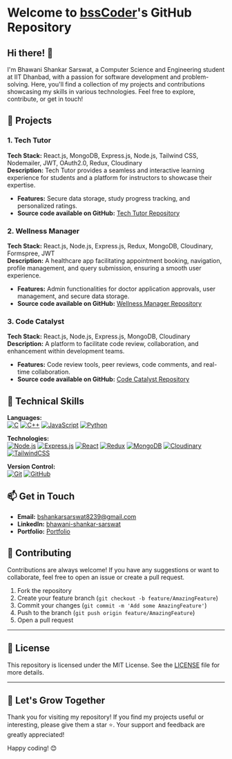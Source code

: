 # Welcome to [bssCoder](https://github.com/bssCoder)'s GitHub Repository

## Hi there! 👋

I'm Bhawani Shankar Sarswat, a Computer Science and Engineering student at IIT Dhanbad, with a passion for software development and problem-solving. Here, you'll find a collection of my projects and contributions showcasing my skills in various technologies. Feel free to explore, contribute, or get in touch!

## 🌟 Projects

### 1. Tech Tutor
**Tech Stack:** React.js, MongoDB, Express.js, Node.js, Tailwind CSS, Nodemailer, JWT, OAuth2.0, Redux, Cloudinary  
**Description:** Tech Tutor provides a seamless and interactive learning experience for students and a platform for instructors to showcase their expertise.  
- **Features:** Secure data storage, study progress tracking, and personalized ratings.
- **Source code available on GitHub:** [Tech Tutor Repository](https://github.com/bssCoder/tech-tutor)

### 2. Wellness Manager
**Tech Stack:** React.js, Node.js, Express.js, Redux, MongoDB, Cloudinary, Formspree, JWT  
**Description:** A healthcare app facilitating appointment booking, navigation, profile management, and query submission, ensuring a smooth user experience.  
- **Features:** Admin functionalities for doctor application approvals, user management, and secure data storage.
- **Source code available on GitHub:** [Wellness Manager Repository](https://github.com/bssCoder/wellness-manager)

### 3. Code Catalyst
**Tech Stack:** React.js, Node.js, Express.js, MongoDB, Cloudinary  
**Description:** A platform to facilitate code review, collaboration, and enhancement within development teams.  
- **Features:** Code review tools, peer reviews, code comments, and real-time collaboration.
- **Source code available on GitHub:** [Code Catalyst Repository](https://github.com/bssCoder/code-catalyst)


## 🔧 Technical Skills

**Languages:**  
[![C](https://img.shields.io/badge/-C-00599C?style=flat-square&logo=c&logoColor=white)](https://en.wikipedia.org/wiki/C_(programming_language))
[![C++](https://img.shields.io/badge/-C++-00599C?style=flat-square&logo=c%2B%2B&logoColor=white)](https://isocpp.org/)
[![JavaScript](https://img.shields.io/badge/-JavaScript-F7DF1E?style=flat-square&logo=javascript&logoColor=black)](https://developer.mozilla.org/en-US/docs/Web/JavaScript)
[![Python](https://img.shields.io/badge/-Python-3776AB?style=flat-square&logo=python&logoColor=white)](https://www.python.org/)

**Technologies:**  
[![Node.js](https://img.shields.io/badge/-Node.js-339933?style=flat-square&logo=node.js&logoColor=white)](https://nodejs.org/)
[![Express.js](https://img.shields.io/badge/-Express.js-000000?style=flat-square&logo=express&logoColor=white)](https://expressjs.com/)
[![React](https://img.shields.io/badge/-React-61DAFB?style=flat-square&logo=react&logoColor=black)](https://reactjs.org/)
[![Redux](https://img.shields.io/badge/-Redux-764ABC?style=flat-square&logo=redux&logoColor=white)](https://redux.js.org/)
[![MongoDB](https://img.shields.io/badge/-MongoDB-47A248?style=flat-square&logo=mongodb&logoColor=white)](https://www.mongodb.com/)
[![Cloudinary](https://img.shields.io/badge/-Cloudinary-ef6f00?style=flat-square&logo=cloudinary&logoColor=white)](https://cloudinary.com/)
[![TailwindCSS](https://img.shields.io/badge/-TailwindCSS-38B2AC?style=flat-square&logo=tailwindcss&logoColor=white)](https://tailwindcss.com/)


**Version Control:**  
[![Git](https://img.shields.io/badge/-Git-F05032?style=flat-square&logo=git&logoColor=white)](https://git-scm.com/)
[![GitHub](https://img.shields.io/badge/-GitHub-181717?style=flat-square&logo=github&logoColor=white)](https://github.com/)


## 📫 Get in Touch

- **Email:** [bshankarsarswat8239@gmail.com](mailto:bshankarsarswat8239@gmail.com)
- **LinkedIn:** [bhawani-shankar-sarswat](https://www.linkedin.com/in/bhawani-shankar-sarswat-45921b19b/)
- **Portfolio:** [Portfolio](https://portfolio-bhawani.vercel.app/)

## 🤝 Contributing

Contributions are always welcome! If you have any suggestions or want to collaborate, feel free to open an issue or create a pull request.

1. Fork the repository
2. Create your feature branch (`git checkout -b feature/AmazingFeature`)
3. Commit your changes (`git commit -m 'Add some AmazingFeature'`)
4. Push to the branch (`git push origin feature/AmazingFeature`)
5. Open a pull request

---

## 📜 License

This repository is licensed under the MIT License. See the [LICENSE](LICENSE) file for more details.

---

## 🌱 Let's Grow Together

Thank you for visiting my repository! If you find my projects useful or interesting, please give them a star ⭐. Your support and feedback are greatly appreciated!

Happy coding! 😊
